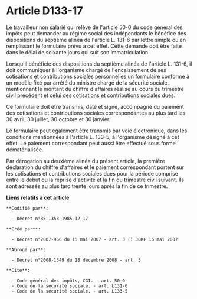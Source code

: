 # Article D133-17

Le travailleur non salarié qui relève de l'article 50-0 du code général des impôts peut demander au régime social des
indépendants le bénéfice des dispositions du septième alinéa de l'article L. 131-6 par lettre simple ou en remplissant le
formulaire prévu à cet effet. Cette demande doit être faite dans le délai de soixante jours qui suit son immatriculation. 

Lorsqu'il bénéficie des dispositions du septième alinéa de l'article L. 131-6, il doit communiquer à l'organisme chargé de
l'encaissement de ses cotisations et contributions sociales personnelles un formulaire conforme à un modèle fixé par arrêté
du ministre chargé de la sécurité sociale, mentionnant le montant du chiffre d'affaires réalisé au cours du trimestre civil
précédent et celui des cotisations et contributions sociales dues. 

Ce formulaire doit être transmis, daté et signé, accompagné du paiement des cotisations et contributions sociales
correspondantes au plus tard les 30 avril, 30 juillet, 30 octobre et 30 janvier. 

Le formulaire peut également être transmis par voie électronique, dans les conditions mentionnées à l'article L. 133-5, à
l'organisme désigné à cet effet. Le paiement correspondant peut aussi être effectué sous forme dématérialisée. 

Par dérogation au deuxième alinéa du présent article, la première déclaration du chiffre d'affaires et le paiement
correspondant portent sur les cotisations et contributions sociales dues pour la période comprise entre le début ou la
reprise d'activité et la fin du trimestre civil suivant. Ils sont adressés au plus tard trente jours après la fin de ce
trimestre.

**Liens relatifs à cet article**

	**Codifié par**:

	  - Décret n°85-1353 1985-12-17

	**Créé par**:

	  - Décret n°2007-966 du 15 mai 2007 - art. 3 () JORF 16 mai 2007

	**Abrogé par**:

	  - Décret n°2008-1349 du 18 décembre 2008 - art. 3

	**Cite**:

	  - Code général des impôts, CGI. - art. 50-0
	  - Code de la sécurité sociale. - art. L131-6
	  - Code de la sécurité sociale. - art. L133-5
